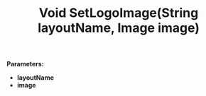 ﻿---
uid: crmscript_ref_NSAudienceAgent_SetLogoImage
title: Void SetLogoImage(String layoutName, Image image)
intellisense: NSAudienceAgent.SetLogoImage
keywords: NSAudienceAgent, SetLogoImage
so.topic: reference
---



**Parameters:**
 - **layoutName** 
 - **image** 
